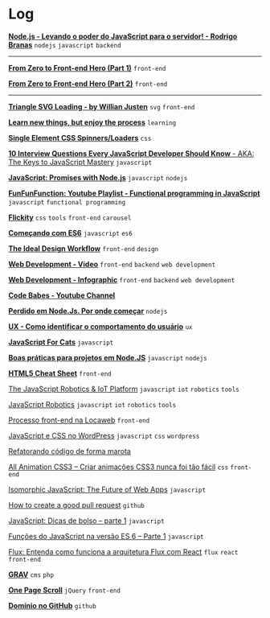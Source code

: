 # Log

[**Node.js - Levando o poder do JavaScript para o servidor! - Rodrigo Branas**](https://www.eventials.com/Globalcode/node-js-levando-o-poder-do-javascript-para-o-servidor/) `nodejs` `javascript` `backend`

---

[**From Zero to Front-end Hero (Part 1)**](https://medium.freecodecamp.com/from-zero-to-front-end-hero-part-1-7d4f7f0bff02#.diyo70801) `front-end`


[**From Zero to Front-end Hero (Part 2)**](https://medium.freecodecamp.com/from-zero-to-front-end-hero-part-2-adfa4824da9b#.oagxdc59f) `front-end`

---

[**Triangle SVG Loading - by Willian Justen**](http://codepen.io/willianjusten/pen/QELMgN) `svg` `front-end`

[**Learn new things, but enjoy the process**](http://gabrielgodoy.com/learn-new-things-but-enjoy-the-process/) `learning`


[**Single Element CSS Spinners/Loaders**](http://projects.lukehaas.me/css-loaders/) `css`


[**10 Interview Questions
Every JavaScript Developer Should Know** -
AKA: The Keys to JavaScript Mastery](https://medium.com/javascript-scene/10-interview-questions-every-javascript-developer-should-know-6fa6bdf5ad95#.gk1e8m6je) `javascript`


[**JavaScript: Promises with Node.js**](http://zpalexander.com/blog/javascript-promises-node-js/) `javascript` `nodejs`


[**FunFunFunction: Youtube Playlist - Functional programming in JavaScript**](https://www.youtube.com/playlist?list=PL0zVEGEvSaeEd9hlmCXrk5yUyqUag-n84) `javascript` `functional programming`


[**Flickity**](http://flickity.metafizzy.co/) `css` `tools` `front-end` `carousel`


[**Começando com ES6**](https://medium.com/@brunovincius/come%C3%A7ando-com-es6-e346298e941b#.ye74ig48m) `javascript` `es6`


[**The Ideal Design Workflow**](https://blog.prototypr.io/the-ideal-design-workflow-2c200b8e337d#.5bwuz3kms) `front-end` `design`


[**Web Development - Video**](https://www.youtube.com/watch?v=pB0WvcxTbCA) `front-end` `backend` `web development`

[**Web Development - Infographic**](https://coggle.it/diagram/52e97f8c5a143de239005d1b/56212c4e4c505e0045c0d3bda59b77e5977c2c9bd40f3fd0b451bdcf8da4aa52) `front-end` `backend` `web development`

[**Code Babes - Youtube Channel**](https://www.youtube.com/channel/UCVg4DAiKW5WgPKKbQAJ89MA)

[**Perdido em Node.Js. Por onde começar**](http://vizir.com.br/2016/06/perdido-em-node-js-por-onde-comecar/) `nodejs`

[**UX - Como identificar o comportamento do usuário**](http://tableless.com.br/ux-como-identificar-o-comportamento-do-usuario/) `ux`

[**JavaScript For Cats**](http://jsforcats.com/) `javascript`

[**Boas práticas para projetos em Node.JS**](http://vizir.com.br/2016/06/boas-praticas-para-projetos-em-node-js/) `javascript` `nodejs`

[**HTML5 Cheat Sheet**](https://hostingfacts.com/html-cheat-sheet/) `front-end`


[The JavaScript Robotics & IoT Platform](http://johnny-five.io/) `javascript` `iot` `robotics` `tools`

[JavaScript Robotics](https://cylonjs.com/) `javascript` `iot` `robotics` `tools`


[Processo front-end na Locaweb](http://tableless.com.br/processo-front-end-na-locaweb/) `front-end`

[JavaScript e CSS no WordPress](http://tableless.com.br/javascript-e-css-no-wordpress/) `javascript` `css` `wordpress`

[Refatorando código de forma marota](http://nomadev.com.br/refatorando-codigo-de-forma-marota/)

[All Animation CSS3 – Criar animações CSS3 nunca foi tão fácil](http://tableless.com.br/animation-css3-criar-animacoes-css3-nunca-foi-tao-facil/) `css` `front-end`

[Isomorphic JavaScript: The Future of Web Apps](http://nerds.airbnb.com/isomorphic-javascript-future-web-apps/) `javascript`

[How to create a good pull request](https://blog.alphasmanifesto.com/2016/07/11/how-to-create-a-good-pull-request/) `github`

[JavaScript: Dicas de bolso – parte 1](http://tableless.com.br/dicas-de-bolso-de-javascript-parte-1/) `javascript`

[Funções do JavaScript na versão ES 6 – Parte 1](http://tableless.com.br/funcoes-javascript-na-versao-es-6-parte-1/) `javascript`

[Flux: Entenda como funciona a arquitetura Flux com React](http://tableless.com.br/flux-entenda-como-funciona-arquitetura-flux-com-react/) `flux` `react` `front-end`

[**GRAV**](https://getgrav.org/) `cms` `php`

[**One Page Scroll**](https://github.com/peachananr/onepage-scroll) `jQuery` `front-end`

[**Domínio no GitHub**](https://willianjusten.com.br/dominio-proprio-no-github-pages/) `github`